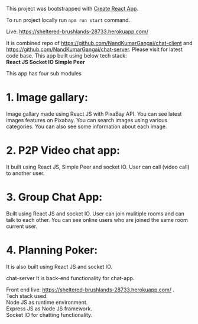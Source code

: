 This project was bootstrapped with [Create React App](https://github.com/facebook/create-react-app).

To run project locally run  `npm run start` command.

Live: https://sheltered-brushlands-28733.herokuapp.com/

It is combined repo of https://github.com/NandKumarGangai/chat-client and https://github.com/NandKumarGangai/chat-server.
Please visit for latest code base.
This app built using below tech stack:<br>
**React JS
Socket IO
Simple Peer**

This app has four sub modules
# 1. Image gallary:
  Image gallary made using React JS with PixaBay API.
  You can see latest images features on Pixabay.
  You can search images using various categories.
  You can also see some information about each image.
 
# 2. P2P Video chat app:
  It built using React JS, Simple Peer and socket IO.
  User can call (video call) to another user.
  
# 3. Group Chat App:
  Built using React JS and socket IO.
  User can join mulitiple rooms and can talk to each other.
  You can see online users who are joined the same room current user.
  
# 4. Planning Poker:
  It is also built using React JS and socket IO.

chat-server
It is back-end functionality for chat-app.

Front end live: https://sheltered-brushlands-28733.herokuapp.com/ .<br>
Tech stack used:<br>
Node JS as runtime environment.<br>
Express JS as Node JS framework.<br>
Socket IO for chatting functionality.<br>
